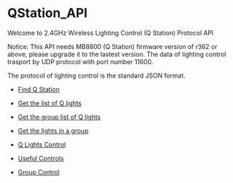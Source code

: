 # QStation_API

Welcome to 2.4GHz Wireless Lighting Control (Q Station) Protocol API

Notice: This API needs MB8800 (Q Station) firmware version of r362 or above, please upgrade it to the lastest version.
The data of lighting control trasport by UDP protocol with port number 11600.

The protocol of lighting control is the standard JSON format. 

* [Find Q Station](https://github.com/BelledsQ/QStation_API/blob/master/Find_Q_Station)

* [Get the list of Q lights](https://github.com/BelledsQ/QStation_API/blob/master/List_Lights.md)

* [Get the group list of Q lights](https://github.com/BelledsQ/QStation_API/blob/master/get_group_lights.md)

* [Get the lights in a group](https://github.com/BelledsQ/QStation_API/blob/master/get_group_lights)

* [Q Lights Control](https://github.com/BelledsQ/QStation_API/blob/master/light_control.md)

* [Useful Controls](https://github.com/BelledsQ/QStation_API/blob/master/Settings.md)

* [Group Control](https://github.com/BelledsQ/QStation_API/blob/master/group_settings.md)



